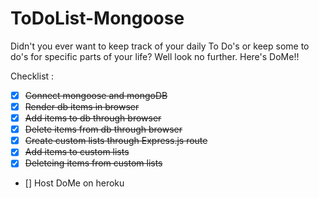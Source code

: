 # ToDoList-Mongoose

Didn't you ever want to keep track of your daily To Do's or keep some to do's for specific parts of your life? Well look no further. Here's DoMe!!

Checklist : 

- [x] ~~Connect mongoose and mongoDB~~
- [x] ~~Render db items in browser~~
- [x] ~~Add items to db through browser~~
- [x] ~~Delete items from db through browser~~
- [x] ~~Create custom lists through Express.js route~~
- [x] ~~Add items to custom lists~~
- [x] ~~Deleteing items from custom lists~~
- [] Host DoMe on heroku
